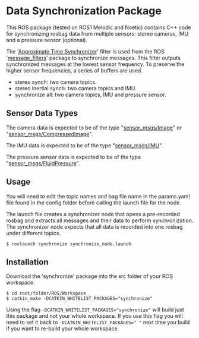 # Data Synchronization Package

This ROS package (tested on ROS1 Melodic and Noetic) contains C++ code for synchronizing rosbag data from multiple sensors: stereo cameras, IMU and a pressure sensor (optional).

The '[Approximate Time Synchronizer](http://wiki.ros.org/message_filters/ApproximateTime)' filter is used from the ROS '[message_filters](http://wiki.ros.org/message_filters)' package to synchronize messages. This filter outputs synchronized messages at the lowest sensor frequency. To preserve the higher sensor frequencies, a series of buffers are used.

* stereo synch: two camera topics.
* stereo inertial synch: two camera topics and IMU.
* synchronize all: two camera topics, IMU and pressure sensor.

## Sensor Data Types
The camera data is expected to be of the type "[sensor_msgs/Image](http://docs.ros.org/en/melodic/api/sensor_msgs/html/msg/Image.html)" or "[sensor_msgs/CompressedImage](http://docs.ros.org/en/melodic/api/sensor_msgs/html/msg/CompressedImage.html)".

The IMU data is expected to be of the type "[sensor_msgs/IMU](http://docs.ros.org/en/noetic/api/sensor_msgs/html/msg/Imu.html)".

The pressure sensor data is expected to be of the type "[sensor_msgs/FluidPressure](http://docs.ros.org/en/melodic/api/sensor_msgs/html/msg/FluidPressure.html)".

## Usage
You will need to edit the topic names and bag file name in the params.yaml file found in the config folder before calling the launch file for the node. 

The launch file creates a synchronizer node that opens a pre-recorded rosbag and extracts all messages and their data to perform synchronization. The synchronizer node expects that all data is recorded into one rosbag under different topics.

```
$ roslaunch synchronize synchronize_node.launch
```

## Installation
Download the 'synchronize' package into the src folder of your ROS workspace. 
```
$ cd root/folder/ROS/Workspace
$ catkin_make -DCATKIN_WHITELIST_PACKAGES="synchronize"
```
Using the flag `-DCATKIN_WHITELIST_PACKAGES="synchronize"` will build just this package and not your whole workspace. If you use this flag you will need to set it back to `-DCATKIN_WHITELIST_PACKAGES=" "` next time you build if you want to re-build your whole workspace.
